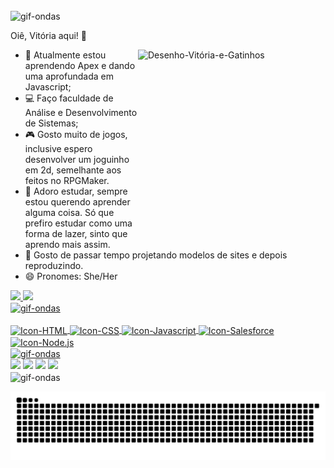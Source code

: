 ###
 <img align="center" alt="gif-ondas" src="https://media0.giphy.com/media/3ohhwJlKHGchQUtvBS/giphy.gif" width="1020px" height="5em" border="0">
 
  Oiê, Vitória aqui! 🦊
<div>
<img align="right" alt="Desenho-Vitória-e-Gatinhos" src="https://i.picasion.com/pic92/9de98ff45cc9603b9674ad30b7a9b361.gif" width="300" height="300" border="0" alt="https://picasion.com/">
</div>

- 🌱 Atualmente estou aprendendo Apex e dando uma aprofundada em Javascript;
- 💻 Faço faculdade de Análise e Desenvolvimento de Sistemas;
- 🎮 Gosto muito de jogos, inclusive espero desenvolver um joguinho em 2d, semelhante aos feitos no RPGMaker. 
- 📖 Adoro estudar, sempre estou querendo aprender alguma coisa. Só que prefiro estudar como uma forma de lazer, sinto que aprendo mais assim. 
- 👻 Gosto de passar tempo projetando modelos de sites e depois reproduzindo.
- 😄 Pronomes: She/Her

<div>
  <a href="https://github.com/vitoriasouza243">
  <img heigth="180em" src="https://github-readme-stats.vercel.app/api?username=vitoriasouza243&show_icons=true&theme=radical">
  <img heigth="180em" src="https://github-readme-stats.vercel.app/api/top-langs/?username=vitoriasouza243&hide_progress=true__icons=true&theme=radical">
</div>

<img align="center" alt="gif-ondas" src="https://media0.giphy.com/media/3ohhwJlKHGchQUtvBS/giphy.gif" width="1020px" height="5em" border="0">
<div style="display: inline_block"><br>
    <img align="center" alt="Icon-HTML" height"30" width="100" src="https://cdn-icons-png.flaticon.com/512/5486/5486335.png">
    <img align="center" alt="Icon-CSS" height"30" width="100" src="https://cdn-icons-png.flaticon.com/512/5486/5486331.png">
    <img align="center" alt="Icon-Javascript" height"30" width="100" src="https://cdn-icons-png.flaticon.com/512/5486/5486367.png">
    <img align="center" alt="Icon-Salesforce" height"30" width="180" src="https://www.opencodez.com/wp-content/uploads/2018/04/Learning-Apex-Salesforce.png">
    <img align="center" alt="Icon-Node.js" height"30" width="100" src="https://academyclass.com/wp-content/uploads/2021/11/ACCL-NodeJS-300x300.png"> 
</div>
  
  <img align="center" alt="gif-ondas" src="https://media0.giphy.com/media/3ohhwJlKHGchQUtvBS/giphy.gif" width="1020px" height="5em" border="0">
  
  <div>
    <a href="https://discord.gg/hWg45gFU" target="_blank"><img src="https://img.shields.io/badge/Discord-7289DA?style=for-the-badge&logo=discord&logoColor=white"></a>
    <a href="mailto:souza.vitoria0405@gmail.com" target="_blank"><img src="https://img.shields.io/badge/Gmail-D14836?style=for-the-badge&logo=gmail&logoColor=white"></a>
    <a href="https://www.instagram.com/souz4_vit0ria/" target="_blank"><img src="https://img.shields.io/badge/Instagram-E4405F?style=for-the-badge&logo=instagram&logoColor=white"></a>
    <a href="https://www.linkedin.com/in/vit%C3%B3ria-silva-de-souza-305266204/" target="_blank"><img src="https://img.shields.io/badge/LinkedIn-0077B5?style=for-the-badge&logo=linkedin&logoColor=white"></a>
  </div>
  
  <img align="center" alt="gif-ondas" src="https://media0.giphy.com/media/3ohhwJlKHGchQUtvBS/giphy.gif" width="1020px" height="5em" border="0">
  
![Snake animation](https://github.com/vitoriasouza243/vitoriasouza243/blob/output/github-contribution-grid-snake.svg)

 
